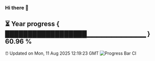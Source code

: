 ### Hi there 👋
⏳ Year progress { ██████████████████▁▁▁▁▁▁▁▁▁▁▁▁ } 60.96 %
---
⏰ Updated on Mon, 11 Aug 2025 12:19:23 GMT
![Progress Bar CI](https://github.com/Moyi321/Moyi321/workflows/Progress%20Bar%20CI/badge.svg)
